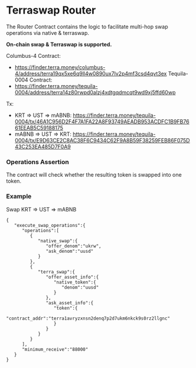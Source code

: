 # Terraswap Router <!-- omit in toc -->

The Router Contract contains the logic to facilitate multi-hop swap operations via native & terraswap.

**On-chain swap & Terraswap is supported.**

Columbus-4 Contract:
- https://finder.terra.money/columbus-4/address/terra19qx5xe6q9ll4w0890ux7lv2p4mf3csd4qvt3ex
Tequila-0004 Contract: 
- https://finder.terra.money/tequila-0004/address/terra14z80rwpd0alzj4xdtgqdmcqt9wd9xj5ffd60wp

Tx: 
- KRT => UST => mABNB: https://finder.terra.money/tequila-0004/tx/46A1C956D2F4F7A1FA22A8F93749AEADB953ACDFC1B9FB7661EEAB5C59188175
- mABNB => UST => KRT:  https://finder.terra.money/tequila-0004/tx/E9D63CE2C8AC38F6C9434C62F9A8B59F38259FEB86F075D43C253EA485D7F0A9

### Operations Assertion
The contract will check whether the resulting token is swapped into one token.

### Example

Swap KRT => UST => mABNB
```
{
   "execute_swap_operations":{
      "operations":[
         {
            "native_swap":{
               "offer_denom":"ukrw",
               "ask_denom":"uusd"
            }
         },
         {
            "terra_swap":{
               "offer_asset_info":{
                  "native_token":{
                     "denom":"uusd"
                  }
               },
               "ask_asset_info":{
                  "token":{
                     "contract_addr":"terra1avryzxnsn2denq7p2d7ukm6nkck9s0rz2llgnc"
                  }
               }
            }
         }
      ],
      "minimum_receive":"88000"
   }
}
```
